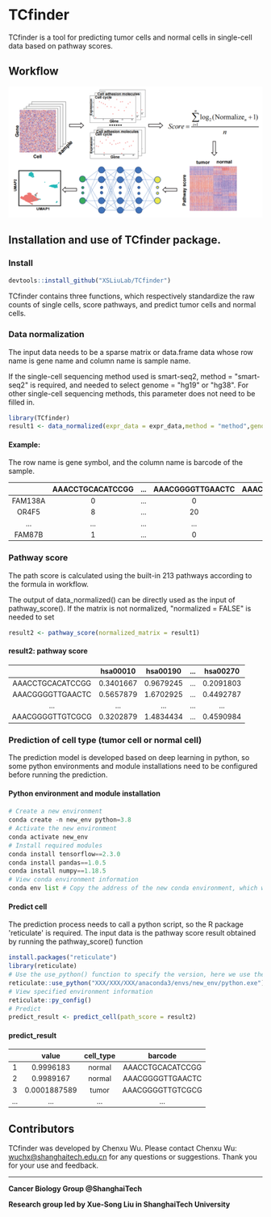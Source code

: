 # TCfinder

TCfinder is a tool for predicting tumor cells and normal cells in single-cell data based on pathway scores.

## Workflow

![Image text](inst/image/workflow.png)

## Installation and use of TCfinder package.

### Install

```R
devtools::install_github("XSLiuLab/TCfinder")
```

TCfinder contains three functions, which respectively standardize the raw counts of single cells, score pathways, and predict tumor cells and normal cells. 

### Data normalization

The input data needs to be a sparse matrix or data.frame data whose row name is gene name and column name is sample name.

If the single-cell sequencing method used is smart-seq2, method = "smart-seq2" is required, and needed to select genome = "hg19" or "hg38". For other single-cell sequencing methods, this parameter does not need to be filled in.

```R
library(TCfinder)
result1 <- data_normalized(expr_data = expr_data,method = "method",genome = "hg38")
```

#### Example:

The row name is gene symbol, and the column name is barcode of the sample.

|         | AAACCTGCACATCCGG | ...  | AAACGGGGTTGAACTC | AAACGGGGTTGTCGCG |
| :-----: | :--------------: | ---- | :--------------: | :--------------: |
| FAM138A |        0         | ...  |        0         |        1         |
|  OR4F5  |        8         | ...  |        20        |        15        |
|   ...   |       ...        | ...  |       ...        |       ...        |
| FAM87B  |        1         | ...  |        0         |        1         |

### Pathway score

The path score is calculated using the built-in 213 pathways according to the formula in workflow. 

The output of data_normalized() can be directly used as the input of pathway_score(). If the matrix is not normalized, "normalized = FALSE" is needed to set

```R
result2 <- pathway_score(normalized_matrix = result1)
```

#### result2: pathway score

|                  | hsa00010  | hsa00190  | ...  | hsa00270  |
| :--------------: | :-------: | :-------: | ---- | :-------: |
| AAACCTGCACATCCGG | 0.3401667 | 0.9679245 | ...  | 0.2091803 |
| AAACGGGGTTGAACTC | 0.5657879 | 1.6702925 | ...  | 0.4492787 |
|       ...        |    ...    |    ...    | ...  |    ...    |
| AAACGGGGTTGTCGCG | 0.3202879 | 1.4834434 | ...  | 0.4590984 |

### Prediction of cell type (tumor cell or normal cell)

The prediction model is developed based on deep learning in python, so some python environments and module installations need to be configured before running the prediction.

#### Python environment and module installation

```python
# Create a new environment
conda create -n new_env python=3.8
# Activate the new environment
conda activate new_env
# Install required modules
conda install tensorflow==2.3.0
conda install pandas==1.0.5
conda install numpy==1.18.5
# View conda environment information
conda env list # Copy the address of the new conda environment, which will be used later
```

#### Predict cell

The prediction process needs to call a python script, so the R package 'reticulate' is required. The input data is the pathway score result obtained by running the pathway_score() function

```R
install.packages("reticulate")
library(reticulate)
# Use the use_python() function to specify the version, here we use the python just created and configured above
reticulate::use_python("XXX/XXX/XXX/anaconda3/envs/new_env/python.exe")
# View specified environment information
reticulate::py_config()
# Predict
predict_result <- predict_cell(path_score = result2)
```

#### predict_result

|      |    value     | cell_type |     barcode      |
| :--: | :----------: | :-------: | :--------------: |
|  1   |  0.9996183   |  normal   | AAACCTGCACATCCGG |
|  2   |  0.9989167   |  normal   | AAACGGGGTTGAACTC |
|  3   | 0.0001887589 |   tumor   | AAACGGGGTTGTCGCG |
| ...  |     ...      |    ...    |       ...        |

## Contributors

TCfinder was developed by Chenxu Wu. Please contact Chenxu Wu: wuchx@shanghaitech.edu.cn for any questions or suggestions. Thank you for your use and feedback.

------

**Cancer Biology Group @ShanghaiTech**

**Research group led by Xue-Song Liu in ShanghaiTech University**
